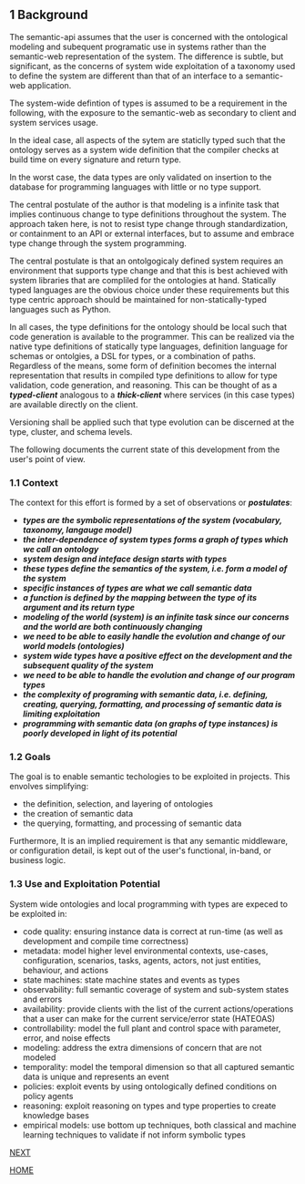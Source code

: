 
## 1 Background

The semantic-api assumes that the user is concerned with the ontological modeling and subequent programatic use in systems rather than the semantic-web representation of the system. The difference is subtle, but significant, as the concerns of system wide exploitation of a taxonomy used to define the system are different than that of an interface to a semantic-web application. 

The system-wide defintion of types is assumed to be a requirement in the following, with the exposure to the semantic-web as secondary to client and system services usage.

In the ideal case, all aspects of the sytem are staticlly typed such that the ontology serves as a system wide definition that the compiler checks at build time on every signature and return type.

In the worst case, the data types are only validated on insertion to the database for programming languages with little or no type support.

The central postulate of the author is that modeling is a infinite task that implies continuous change to type definitions throughout the system. The approach taken here, is not to resist type change through standardization, or containment to an API or external interfaces,  but to assume and embrace type change through the system programming. 

The central postulate is that an ontolgogicaly defined system requires an environment that supports type change and that this is best achieved with system libraries that are compliled for the ontologies at hand. Statically typed languages are the obvious choice under these requirements but this type centric approach should be maintained for non-statically-typed languages such as Python.

In all cases, the type definitions for the ontology should be local such that code generation is available to the programmer. This can be realized via the native type definitions of statically type languages, definition language for schemas or ontolgies, a DSL for types, or a combination of paths.  Regardless of the means, some form of definition becomes the internal representation that results in compiled type definitions to allow for type validation, code generation, and reasoning. This can be thought of as a ***typed-client*** analogous to a ***thick-client*** where services (in this case types) are available directly on the client.

Versioning shall be applied such that type evolution can be discerned at the type, cluster, and schema levels.

The following documents the current state of this development from the user's point of view.


### 1.1 Context

The context for this effort is formed by a set of observations or ***postulates***:

 - ***types are the symbolic representations of the system (vocabulary, taxonomy, langauge model)***
 - ***the inter-dependence of system types forms a graph of types which we call an ontology***
 - ***system design and inteface design starts with types***
 - ***these types define the semantics of the system, i.e. form a model of the system***
 - ***specific instances of types are what we call semantic data***
 - ***a function is defined by the mapping between the type of its argument and its return type***
 - ***modeling of the world (system) is an infinite task since our concerns and the world are both continuously changing***
 - ***we need to be able to easily handle the evolution and change of our world models (ontologies)***
 - ***system wide types have a positive effect on the development and the subsequent quality of the system***
 - ***we need to be able to handle the evolution and change of our program types***
 - ***the complexity of programing with semantic data, i.e. defining, creating, querying, formatting, and processing of semantic data is limiting exploitation***
 - ***programming with semantic data (on graphs of type instances) is poorly developed in light of its potential***
 

### 1.2 Goals

The goal is to enable semantic techologies to be exploited in projects. This envolves simplifying:

 - the definition, selection, and layering of ontologies
 - the creation of semantic data
 - the querying, formatting, and processing of semantic data
 

Furthermore, It is an implied requirement is that any semantic middleware, or configuration detail, is kept out of the user's functional, in-band, or business logic.
 

### 1.3 Use and Exploitation Potential

System wide ontologies and local programming with types are expeced to be exploited in:
 - code quality: ensuring instance data is correct at run-time (as well as development and compile time correctness)
 - metadata: model higher level environmental contexts, use-cases, configuration, scenarios, tasks, agents, actors, not just entities, behaviour, and actions
 - state machines: state machine states and events as types
 - observability: full semantic coverage of system and sub-system states and errors
 - availability: provide clients with the list of the current actions/operations that a user can make for the current service/error state (HATEOAS)
 - controllability: model the full plant and control space with parameter, error, and noise effects
 - modeling: address the extra dimensions of concern that are not modeled
 - temporality: model the temporal dimension so that all captured semantic data is unique and represents an event
 - policies: exploit events by using ontologically defined conditions on policy agents
 - reasoning: exploit reasoning on types and type properties to create knowledge bases
 - empirical models: use bottom up techniques, both classical and machine learning techniques to validate if not inform symbolic types

[NEXT](rdf-and-types.md)

[HOME](../../README.md)